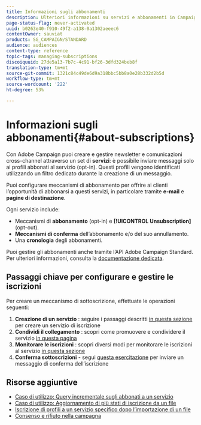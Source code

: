 ```yaml
---
title: Informazioni sugli abbonamenti
description: Ulteriori informazioni su servizi e abbonamenti in Campaign Standard.
page-status-flag: never-activated
uuid: b0263e40-f910-49f2-a138-0a1302aeeec6
contentOwner: sauviat
products: SG_CAMPAIGN/STANDARD
audience: audiences
content-type: reference
topic-tags: managing-subscriptions
discoiquuid: 27de5a13-7b7c-4c91-bf26-3dfd324beb8f
translation-type: tm+mt
source-git-commit: 1321c84c49de6d9a318bbc5bb8a0e28b332d2b5d
workflow-type: tm+mt
source-wordcount: '222'
ht-degree: 53%

---
```



# Informazioni sugli abbonamenti{#about-subscriptions}

Con Adobe Campaign puoi creare e gestire newsletter e comunicazioni cross-channel attraverso un set di **servizi**: è possibile inviare messaggi solo ai profili abbonati al servizio (opt-in). Questi profili vengono identificati utilizzando un filtro dedicato durante la creazione di un messaggio.

Puoi configurare meccanismi di abbonamento per offrire ai clienti l’opportunità di abbonarsi a questi servizi, in particolare tramite **e-mail** e **pagine di destinazione**.

Ogni servizio include:

* Meccanismi di **abbonamento** (opt-in) e **[!UICONTROL Unsubscription]** (opt-out).
* **Meccanismi di conferma** dell’abbonamento e/o del suo annullamento.
* Una **cronologia** degli abbonamenti.

Puoi gestire gli abbonamenti anche tramite l’API Adobe Campaign Standard. Per ulteriori informazioni, consulta la [documentazione dedicata](../../api/using/creating-a-service.md).

## Passaggi chiave per configurare e gestire le iscrizioni

Per creare un meccanismo di sottoscrizione, effettuate le operazioni seguenti:

1. **Creazione di un servizio** : seguire i passaggi descritti [in questa sezione](../../audiences/using/creating-a-service.md) per creare un servizio di iscrizione
1. **Condividi il collegamento** : scopri come promuovere e condividere il servizio [in questa pagina](../../audiences/using/promoting-a-service.md)
1. **Monitorare le iscrizioni** : scopri diversi modi per monitorare le iscrizioni al servizio [in questa sezione](../../audiences/using/monitoring-subscriptions.md)
1. **Conferma sottoscrizioni** - segui [questa esercitazione](../../audiences/using/confirming-subscription-to-a-service.md) per inviare un messaggio di conferma dell’iscrizione

## Risorse aggiuntive

* [Caso di utilizzo: Query incrementale sugli abbonati a un servizio](../../automating/using/incremental-query-on-subscribers.md)
* [Caso di utilizzo: Aggiornamento di più stati di iscrizione da un file](../../automating/using/updating-subscriptions-from-file.md)
* [Iscrizione di profili a un servizio specifico dopo l’importazione di un file](../../automating/using/subscribing-profiles-from-file.md)
* [Consenso e rifiuto nella campagna](../../audiences/using/about-opt-in-and-opt-out-in-campaign.md)
